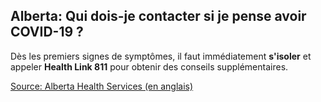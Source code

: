## Alberta: Qui dois-je contacter si je pense avoir COVID-19 ?

Dès les premiers signes de symptômes, il faut immédiatement **s'isoler** et appeler **Health Link 811** pour obtenir des conseils supplémentaires.

[Source: Alberta Health Services (en anglais)](https://www.albertahealthservices.ca/topics/Page16944.aspx)
